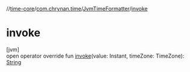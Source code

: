 //[time-core](../../../index.md)/[com.chrynan.time](../index.md)/[JvmTimeFormatter](index.md)/[invoke](invoke.md)

# invoke

[jvm]\
open operator override fun [invoke](invoke.md)(value: Instant, timeZone: TimeZone): [String](https://kotlinlang.org/api/latest/jvm/stdlib/kotlin/-string/index.html)
